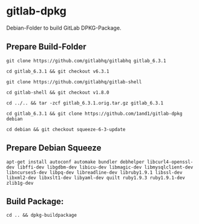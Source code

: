 # gitlab-dpkg
Debian-Folder to build GitLab DPKG-Package.

## Prepare Build-Folder

    git clone https://github.com/gitlabhq/gitlabhq gitlab_6.3.1

    cd gitlab_6.3.1 && git checkout v6.3.1

    git clone https://github.com/gitlabhq/gitlab-shell

    cd gitlab-shell && git checkout v1.8.0

    cd ../.. && tar -zcf gitlab_6.3.1.orig.tar.gz gitlab_6.3.1

    cd gitlab_6.3.1 && git clone https://github.com/1and1/gitlab-dpkg debian

    cd debian && git checkout squeeze-6-3-update

## Prepare Debian Squeeze

    apt-get install autoconf automake bundler debhelper libcurl4-openssl-dev libffi-dev libgdbm-dev libicu-dev libmagic-dev libmysqlclient-dev libncurses5-dev libpq-dev libreadline-dev libruby1.9.1 libssl-dev libxml2-dev libxslt1-dev libyaml-dev quilt ruby1.9.3 ruby1.9.1-dev zlib1g-dev

## Build Package:

    cd .. && dpkg-buildpackage
